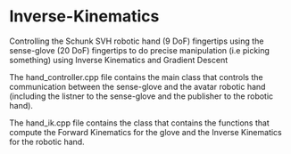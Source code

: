 # Inverse-Kinematics
Controlling the Schunk SVH robotic hand (9 DoF) fingertips using the sense-glove (20 DoF) fingertips to do precise manipulation (i.e picking something) using Inverse Kinematics and Gradient Descent

The hand_controller.cpp file contains the main class that controls the communication between the sense-glove and the avatar robotic hand (including the listner to the sense-glove and the publisher to the robotic hand).

The hand_ik.cpp file contains the class that contains the functions that compute the Forward Kinematics for the glove and the Inverse Kinematics for the robotic hand.
